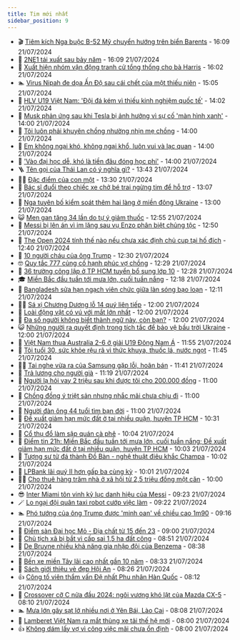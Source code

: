 ```yaml
---
title: Tim mới nhất
sidebar_position: 9
---
```


<!-- vnexpress-tin-moi-nhat:START -->
- 🎬 [Tiêm kích Nga buộc B-52 Mỹ chuyển hướng trên biển Barents](https://vnexpress.net/tiem-kich-nga-buoc-b-52-my-chuyen-huong-tren-bien-barents-4772638.html) - 16:09 21/07/2024
- 🐎 [2NE1 tái xuất sau bảy năm](https://vnexpress.net/2ne1-tai-xuat-sau-bay-nam-4772657.html) - 16:09 21/07/2024
- 🦍 [Xuất hiện nhóm vận động tranh cử tổng thống cho bà Harris](https://vnexpress.net/xuat-hien-nhom-van-dong-tranh-cu-tong-thong-cho-ba-harris-4772656.html) - 16:02 21/07/2024
- 🏊 [Virus Nipah đe dọa Ấn Độ sau cái chết của một thiếu niên](https://vnexpress.net/virus-nipah-de-doa-an-do-sau-cai-chet-cua-mot-thieu-nien-4772652.html) - 15:05 21/07/2024
- 🎊 [HLV U19 Việt Nam: &#39;Đội đá kém vì thiếu kinh nghiệm quốc tế&#39;](https://vnexpress.net/hlv-u19-viet-nam-doi-da-kem-vi-thieu-kinh-nghiem-quoc-te-4772645.html) - 14:02 21/07/2024
- 🎃 [Musk phản ứng sau khi Tesla bị ảnh hưởng vì sự cố &#39;màn hình xanh&#39;](https://vnexpress.net/musk-phan-ung-sau-khi-tesla-bi-anh-huong-vi-su-co-man-hinh-xanh-4772641.html) - 14:00 21/07/2024
- 🧰 [Tôi luôn phải khuyên chồng nhường nhịn mẹ chồng](https://vnexpress.net/toi-luon-phai-khuyen-chong-nhuong-nhin-me-chong-4772563.html) - 14:00 21/07/2024
- 🔭 [Em không ngại khó, không ngại khổ, luôn vui và lạc quan](https://vnexpress.net/em-khong-ngai-kho-khong-ngai-kho-luon-vui-va-lac-quan-4772506.html) - 14:00 21/07/2024
- 🫶 [&#39;Vào đại học dễ, khó là tiền đâu đóng học phí&#39;](https://vnexpress.net/vao-dai-hoc-de-kho-la-tien-dau-dong-hoc-phi-4772606.html) - 14:00 21/07/2024
- 🪜 [Tên gọi của Thái Lan có ý nghĩa gì?](https://vnexpress.net/ten-goi-cua-thai-lan-co-y-nghia-gi-4771730.html) - 13:43 21/07/2024
- 👨‍🏫 [Đặc điểm của con một](https://vnexpress.net/dac-diem-cua-con-mot-4771978.html) - 13:30 21/07/2024
- 🎊 [Bác sĩ đuổi theo chiếc xe chở bé trai ngừng tim để hỗ trợ](https://vnexpress.net/bac-si-duoi-theo-chiec-xe-cho-be-trai-ngung-tim-de-ho-tro-4772575.html) - 13:07 21/07/2024
- 🎊 [Nga tuyên bố kiểm soát thêm hai làng ở miền đông Ukraine](https://vnexpress.net/nga-tuyen-bo-kiem-soat-them-hai-lang-o-mien-dong-ukraine-4772633.html) - 13:00 21/07/2024
- 😺 [Men gan tăng 34 lần do tự ý giảm thuốc](https://vnexpress.net/men-gan-tang-34-lan-do-tu-y-giam-thuoc-4772592.html) - 12:55 21/07/2024
- 🐘 [Messi bị lên án vì im lặng sau vụ Enzo phân biệt chủng tộc](https://vnexpress.net/messi-bi-len-an-vi-im-lang-sau-vu-enzo-phan-biet-chung-toc-4772614.html) - 12:50 21/07/2024
- 🌁 [The Open 2024 tính thế nào nếu chưa xác định chủ cup tại hố đích](https://vnexpress.net/the-open-2024-tinh-the-nao-neu-chua-xac-dinh-chu-cup-tai-ho-dich-4772639.html) - 12:40 21/07/2024
- 🐲 [10 người cháu của ông Trump](https://vnexpress.net/10-nguoi-chau-cua-ong-trump-4772352.html) - 12:30 21/07/2024
- 🤓 [Quy tắc 777 củng cố hạnh phúc vợ chồng](https://vnexpress.net/quy-tac-777-cung-co-hanh-phuc-vo-chong-4772555.html) - 12:29 21/07/2024
- 💪 [36 trường công lập ở TP HCM tuyển bổ sung lớp 10](https://vnexpress.net/36-truong-cong-lap-o-tp-hcm-tuyen-bo-sung-lop-10-4771350.html) - 12:28 21/07/2024
- 🎓 [Miền Bắc đầu tuần tới mưa lớn, cuối tuần nắng](https://vnexpress.net/mien-bac-dau-tuan-toi-mua-lon-cuoi-tuan-nang-4772625.html) - 12:18 21/07/2024
- 🫣 [Bangladesh sửa hạn ngạch viên chức giữa làn sóng bạo loạn](https://vnexpress.net/bangladesh-sua-han-ngach-vien-chuc-giua-lan-song-bao-loan-4772636.html) - 12:11 21/07/2024
- 🧑‍💻 [Sá xị Chương Dương lỗ 14 quý liên tiếp](https://vnexpress.net/sa-xi-chuong-duong-lo-14-quy-lien-tiep-4772610.html) - 12:00 21/07/2024
- 🐲 [Loài động vật có vú với mắt lớn nhất](https://vnexpress.net/loai-dong-vat-co-vu-voi-mat-lon-nhat-4772272.html) - 12:00 21/07/2024
- 🌝 [Đa số người không biết thành ngữ này, còn bạn?](https://vnexpress.net/da-so-nguoi-khong-biet-thanh-ngu-nay-con-ban-4771982.html) - 12:00 21/07/2024
- 😺 [Những người ra quyết định trong tích tắc để bảo vệ bầu trời Ukraine](https://vnexpress.net/nhung-nguoi-ra-quyet-dinh-trong-tich-tac-de-bao-ve-bau-troi-ukraine-4767254.html) - 12:00 21/07/2024
- 🐎 [Việt Nam thua Australia 2-6 ở giải U19 Đông Nam Á](https://vnexpress.net/viet-nam-thua-australia-2-6-o-giai-u19-dong-nam-a-4772629.html) - 11:55 21/07/2024
- 🎡 [Tôi tuổi 30, sức khỏe rệu rã vì thức khuya, thuốc lá, nước ngọt](https://vnexpress.net/toi-tuoi-30-suc-khoe-reu-ra-vi-thuc-khuya-thuoc-la-nuoc-ngot-4772615.html) - 11:45 21/07/2024
- 👨‍🏫 [Tai nghe vừa ra của Samsung gặp lỗi, hoãn bán](https://vnexpress.net/tai-nghe-vua-ra-cua-samsung-gap-loi-hoan-ban-4772581.html) - 11:41 21/07/2024
- 🦆 [Trả lương cho người già](https://vnexpress.net/tra-luong-cho-nguoi-gia-4772632.html) - 11:19 21/07/2024
- 🚦 [Người lạ hỏi vay 2 triệu sau khi được tôi cho 200.000 đồng](https://vnexpress.net/nguoi-la-hoi-vay-2-trieu-sau-khi-duoc-toi-cho-200-000-dong-4772578.html) - 11:00 21/07/2024
- 💫 [Chồng đồng ý triệt sản nhưng nhắc mãi chưa chịu đi](https://vnexpress.net/chong-dong-y-triet-san-nhung-nhac-mai-chua-chiu-di-4772524.html) - 11:00 21/07/2024
- 🎉 [Người đàn ông 44 tuổi tìm bạn đời](https://vnexpress.net/nguoi-dan-ong-44-tuoi-tim-ban-doi-4772507.html) - 11:00 21/07/2024
- 🌋 [Đề xuất giảm hạn mức đất ở tại nhiều quận, huyện TP HCM](https://vnexpress.net/de-xuat-giam-han-muc-dat-o-tai-nhieu-quan-huyen-tp-hcm-4772608.html) - 10:31 21/07/2024
- 🤖 [Cổ thụ đổ làm sập quán cà phê](https://vnexpress.net/co-thu-do-lam-sap-quan-ca-phe-4772611.html) - 10:04 21/07/2024
- 🦏 [Điểm tin 21h: Miền Bắc đầu tuần tới mưa lớn, cuối tuần nắng; Đề xuất giảm hạn mức đất ở tại nhiều quận, huyện TP HCM](https://vnexpress.net/diem-tin-21h-mien-bac-dau-tuan-toi-mua-lon-cuoi-tuan-nang-de-xuat-giam-han-muc-dat-o-tai-nhieu-quan-huyen-tp-hcm-4772622.html) - 10:03 21/07/2024
- 🦩 [Tượng sư tử đá thành Đồ Bàn - nghệ thuật điêu khắc Champa](https://vnexpress.net/tuong-su-tu-da-thanh-do-ban-nghe-thuat-dieu-khac-champa-4771659.html) - 10:02 21/07/2024
- 👺 [LPBank lãi quý II hơn gấp ba cùng kỳ](https://vnexpress.net/lpbank-lai-quy-ii-hon-gap-ba-cung-ky-4772585.html) - 10:01 21/07/2024
- 🧑‍🏫 [Cho thuê hàng trăm nhà ở xã hội từ 2,5 triệu đồng một căn](https://vnexpress.net/cho-thue-hang-tram-nha-o-xa-hoi-tu-2-5-trieu-dong-mot-can-4772559.html) - 10:00 21/07/2024
- 😎 [Inter Miami tôn vinh kỷ lục danh hiệu của Messi](https://vnexpress.net/inter-miami-ton-vinh-ky-luc-danh-hieu-cua-messi-4772602.html) - 09:23 21/07/2024
- 🪄 [Lo ngại đội quân taxi robot cướp việc làm](https://vnexpress.net/lo-ngai-doi-quan-taxi-robot-cuop-viec-lam-4772531.html) - 09:22 21/07/2024
- 🏊 [Phó tướng của ông Trump được &#39;minh oan&#39; về chiều cao 1m90](https://vnexpress.net/pho-tuong-cua-ong-trump-duoc-minh-oan-ve-chieu-cao-1m90-4772599.html) - 09:16 21/07/2024
- 💃 [Điểm sàn Đại học Mỏ - Địa chất từ 15 đến 23](https://vnexpress.net/diem-san-dai-hoc-mo-dia-chat-tu-15-den-23-4772572.html) - 09:00 21/07/2024
- 🦆 [Chủ tịch xã bị bắt vì cấp sai 1,5 ha đất công](https://vnexpress.net/chu-tich-xa-bi-bat-vi-cap-sai-1-5-ha-dat-cong-4772562.html) - 08:51 21/07/2024
- 🎊 [De Bruyne nhiều khả năng gia nhập đội của Benzema](https://vnexpress.net/de-bruyne-nhieu-kha-nang-gia-nhap-doi-cua-benzema-4772584.html) - 08:38 21/07/2024
- 👺 [Bến xe miền Tây lãi cao nhất gần 10 năm](https://vnexpress.net/ben-xe-mien-tay-lai-cao-nhat-gan-10-nam-4772580.html) - 08:33 21/07/2024
- 🎡 [Sách giới thiệu vẻ đẹp Hội An](https://vnexpress.net/sach-gioi-thieu-ve-dep-hoi-an-4772538.html) - 08:26 21/07/2024
- 👍 [Công tố viên thẩm vấn Đệ nhất Phu nhân Hàn Quốc](https://vnexpress.net/cong-to-vien-tham-van-de-nhat-phu-nhan-han-quoc-4772561.html) - 08:12 21/07/2024
- 🐎 [Crossover cỡ C nửa đầu 2024: ngôi vương khó lật của Mazda CX-5](https://vnexpress.net/crossover-co-c-nua-dau-2024-ngoi-vuong-kho-lat-cua-mazda-cx-5-4772579.html) - 08:10 21/07/2024
- 🏊 [Mưa lớn gây sạt lở nhiều nơi ở Yên Bái, Lào Cai](https://vnexpress.net/mua-lon-gay-sat-lo-nhieu-noi-o-yen-bai-lao-cai-4772589.html) - 08:08 21/07/2024
- 🦩 [Lamberet Việt Nam ra mắt thùng xe tải thế hệ mới](https://vnexpress.net/lamberet-viet-nam-ra-mat-thung-xe-tai-the-he-moi-4772586.html) - 08:00 21/07/2024
- 👍 [Không dám lấy vợ vì công việc mãi chưa ổn định](https://vnexpress.net/khong-dam-lay-vo-vi-cong-viec-mai-chua-on-dinh-4772534.html) - 08:00 21/07/2024<!-- vnexpress-tin-moi-nhat:END -->
